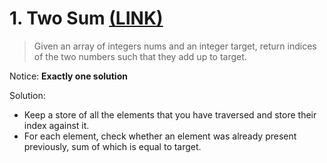 # 1. Two Sum [(LINK)](https://leetcode.com/problems/two-sum/)

> Given an array of integers nums and an integer target, return indices of the two numbers such that they add up to target.


Notice: **Exactly one solution**

Solution: 

* Keep a store of all the elements that you have traversed and store their index against it.
* For each element, check whether an element was already present previously, sum of which is equal to target.
